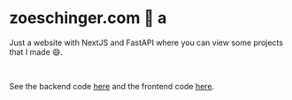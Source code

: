 # zoeschinger.com 🎉 a

Just a website with NextJS and FastAPI where you can view some projects that I made 😄.

<br />

See the backend code [here](https://github.com/mzoesch/zoeschinger/tree/master/app) and the frontend code [here](https://github.com/mzoesch/zoeschinger/tree/master/next).
